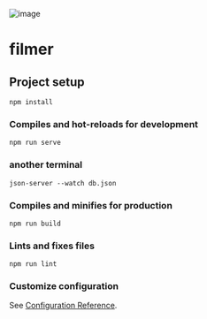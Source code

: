 ![image](https://github.com/umnilka33/test_task_film/blob/master/src/assets/gif/film.gif)

# filmer

## Project setup
```
npm install
```

### Compiles and hot-reloads for development
```
npm run serve
```

### another terminal 
```
json-server --watch db.json
```
### Compiles and minifies for production
```
npm run build
```

### Lints and fixes files
```
npm run lint
```

### Customize configuration
See [Configuration Reference](https://cli.vuejs.org/config/).
